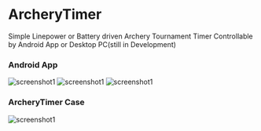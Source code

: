# ArcheryTimer
		
Simple Linepower or Battery driven Archery Tournament Timer
Controllable by Android App or Desktop PC(still in Development)

### Android App
![screenshot1](https://github.com/guidobonerz/IndoorArcheryTimer/blob/main/docs/tournament1.png)
![screenshot1](https://github.com/guidobonerz/IndoorArcheryTimer/blob/main/docs/tournament2.png)
![screenshot1](https://github.com/guidobonerz/IndoorArcheryTimer/blob/main/docs/setup.png)

### ArcheryTimer Case
![screenshot1](https://github.com/guidobonerz/IndoorArcheryTimer/blob/main/docs/case.jpg)

